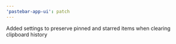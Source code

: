 ```yaml
---
'pastebar-app-ui': patch
---
```


Added settings to preserve pinned and starred items when clearing clipboard history
